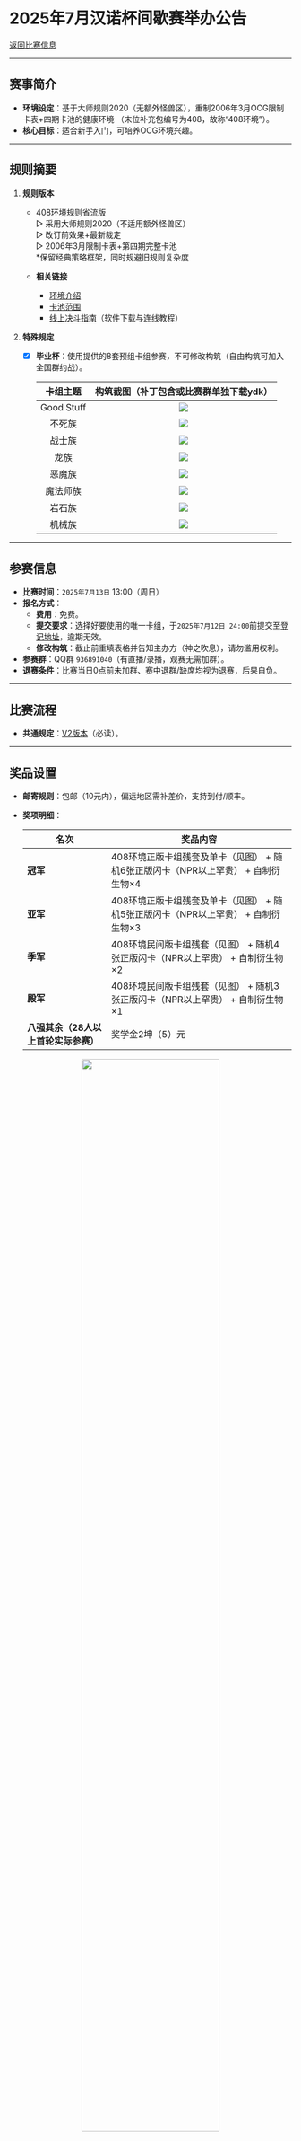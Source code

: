 # 2025年7月汉诺杯间歇赛举办公告

[返回比赛信息](../../../Competitions.html)  

---

## 赛事简介

- **环境设定**：基于大师规则2020（无额外怪兽区），重制2006年3月OCG限制卡表+四期卡池的健康环境 （末位补充包编号为408，故称“408环境”）。  
- **核心目标**：适合新手入门，可培养OCG环境兴趣。  

---

## 规则摘要

1. **规则版本**  
   - 408环境规则省流版  
     ▷ 采用大师规则2020（不适用额外怪兽区）  
     ▷ 改订前效果+最新裁定  
     ▷ 2006年3月限制卡表+第四期完整卡池  
     *保留经典策略框架，同时规避旧规则复杂度  
   
   - **相关链接**  
     - [环境介绍](../../../../../Articles/Notices/Intro.html)  
     - [卡池范围](../../../../Cardpool%20Banlist/Cardpool.html)  
     - [线上决斗指南](../../../../Notices/Online.html)（软件下载与连线教程）  
   
3. **特殊规定**  
   
   - [x] **毕业杯**：使用提供的8套预组卡组参赛，不可修改构筑（自由构筑可加入全国群约战）。  
   
     |  卡组主题  |           构筑截图（补丁包含或比赛群单独下载ydk）            |
     | :--------: | :----------------------------------------------------------: |
     | Good Stuff | ![](../../../../../General_materials/Deck_Beginner/1【入门】Good%20Stuff.png) |
     |   不死族   | ![](../../../../../General_materials/Deck_Beginner/2【入门】不死族.png) |
     |   战士族   | ![](../../../../../General_materials/Deck_Beginner/3【入门】战士族.png) |
     |    龙族    | ![](../../../../../General_materials/Deck_Beginner/4【入门】龙族.png) |
     |   恶魔族   | ![](../../../../../General_materials/Deck_Beginner/5【入门】恶魔族.png) |
     |  魔法师族  | ![](../../../../../General_materials/Deck_Beginner/6【入门】魔法师族.png) |
     |   岩石族   | ![](../../../../../General_materials/Deck_Beginner/7【入门】岩石族.png) |
     |   机械族   | ![](../../../../../General_materials/Deck_Beginner/8【入门】机械族.png) |
   
     

---

## 参赛信息

- **比赛时间**：`2025年7月13日` 13:00（周日）  
- **报名方式**：  
  - **费用**：免费。  
  - **提交要求**：选择好要使用的唯一卡组，于`2025年7月12日 24:00`前提交至[登记地址](https://www.wenjuan.com/s/AfmuMrN/)，逾期无效。  
  - **修改构筑**：截止前重填表格并告知主办方（神之吹息），请勿滥用权利。  
- **参赛群**：QQ群 `936891040`（有直播/录播，观赛无需加群）。  
- **退赛条件**：比赛当日0点前未加群、赛中退群/缺席均视为退赛，后果自负。  

---

## 比赛流程

- **共通规定**：[V2版本](../../Common_Rules.html)（必读）。  

---

## 奖品设置

- **邮寄规则**：包邮（10元内），偏远地区需补差价，支持到付/顺丰。  
- **奖项明细**：  
  
  | 名次                                 | 奖品内容                                                     |
  | ------------------------------------ | ------------------------------------------------------------ |
  | **冠军**                             | 408环境正版卡组残套及单卡（见图） + 随机6张正版闪卡（NPR以上罕贵） + 自制衍生物×4 |
  | **亚军**                             | 408环境正版卡组残套及单卡（见图） + 随机5张正版闪卡（NPR以上罕贵） + 自制衍生物×3 |
  | **季军**                             | 408环境民间版卡组残套（见图） + 随机4张正版闪卡（NPR以上罕贵） + 自制衍生物×2 |
  | **殿军**                             | 408环境民间版卡组残套（见图） + 随机3张正版闪卡（NPR以上罕贵） + 自制衍生物×1 |
  | **八强其余（28人以上首轮实际参赛）** | 奖学金2坤（5）元                                             |
  

<center>
    <img src = "./1冠军.jpg"
         width = "70%">
    <br>
    部分冠军奖品
</center>

<center>
    <img src = "./2亚军.jpg"
         width = "70%">
    <br>
    部分亚军奖品
</center>

<center>
    <img src = "./3季军.jpg"
         width = "70%">
    <br>
    部分季军奖品
</center>

<center>
    <img src = "./4殿军.jpg"
         width = "70%">
    <br>
    部分殿军奖品
</center>

---

## 注意事项

- **卡牌说明**：奖品卡可能存在轻微瑕疵，含简中、日语及其他语种卡。  

- **违规处理**：未按规提交卡组、退赛等行为将影响后续参赛资格。  

- **未尽事宜**：主办方保留最终解释权，未尽事宜以群公告为准。  

